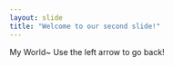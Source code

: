 ```yaml
---
layout: slide
title: "Welcome to our second slide!"
---
```

My World~
Use the left arrow to go back!
